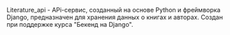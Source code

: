 Literature_api - APi-сервис, созданный на основе Python и фреймворка Django, предназначен для хранения данных о книгах и авторах.
Создан при поддержке курса "Бекенд на Django".